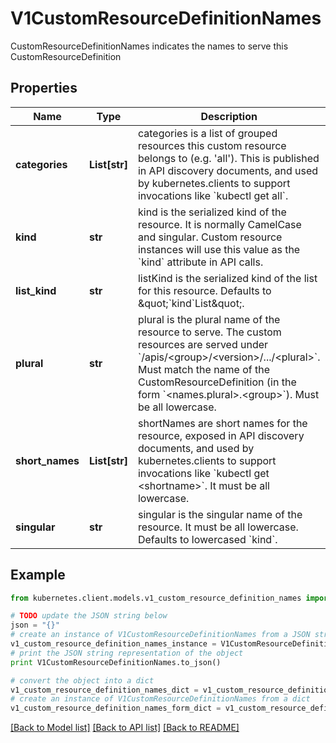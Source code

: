 # V1CustomResourceDefinitionNames

CustomResourceDefinitionNames indicates the names to serve this CustomResourceDefinition

## Properties
Name | Type | Description | Notes
------------ | ------------- | ------------- | -------------
**categories** | **List[str]** | categories is a list of grouped resources this custom resource belongs to (e.g. &#39;all&#39;). This is published in API discovery documents, and used by kubernetes.clients to support invocations like &#x60;kubectl get all&#x60;. | [optional] 
**kind** | **str** | kind is the serialized kind of the resource. It is normally CamelCase and singular. Custom resource instances will use this value as the &#x60;kind&#x60; attribute in API calls. | 
**list_kind** | **str** | listKind is the serialized kind of the list for this resource. Defaults to \&quot;&#x60;kind&#x60;List\&quot;. | [optional] 
**plural** | **str** | plural is the plural name of the resource to serve. The custom resources are served under &#x60;/apis/&lt;group&gt;/&lt;version&gt;/.../&lt;plural&gt;&#x60;. Must match the name of the CustomResourceDefinition (in the form &#x60;&lt;names.plural&gt;.&lt;group&gt;&#x60;). Must be all lowercase. | 
**short_names** | **List[str]** | shortNames are short names for the resource, exposed in API discovery documents, and used by kubernetes.clients to support invocations like &#x60;kubectl get &lt;shortname&gt;&#x60;. It must be all lowercase. | [optional] 
**singular** | **str** | singular is the singular name of the resource. It must be all lowercase. Defaults to lowercased &#x60;kind&#x60;. | [optional] 

## Example

```python
from kubernetes.client.models.v1_custom_resource_definition_names import V1CustomResourceDefinitionNames

# TODO update the JSON string below
json = "{}"
# create an instance of V1CustomResourceDefinitionNames from a JSON string
v1_custom_resource_definition_names_instance = V1CustomResourceDefinitionNames.from_json(json)
# print the JSON string representation of the object
print V1CustomResourceDefinitionNames.to_json()

# convert the object into a dict
v1_custom_resource_definition_names_dict = v1_custom_resource_definition_names_instance.to_dict()
# create an instance of V1CustomResourceDefinitionNames from a dict
v1_custom_resource_definition_names_form_dict = v1_custom_resource_definition_names.from_dict(v1_custom_resource_definition_names_dict)
```
[[Back to Model list]](../README.md#documentation-for-models) [[Back to API list]](../README.md#documentation-for-api-endpoints) [[Back to README]](../README.md)


